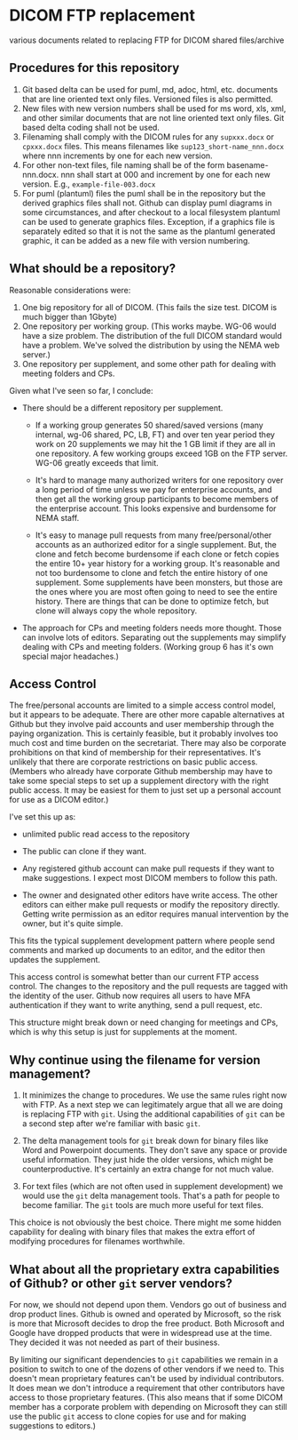 # DICOM FTP replacement
 various documents related to replacing FTP for DICOM shared files/archive

## Procedures for this repository

1. Git based delta can be used for puml, md, adoc, html, etc. documents that are line oriented text only files.  Versioned files is also permitted.
2. New files with new version numbers shall be used for ms word, xls, xml, and other similar documents that are not line oriented text only files.  Git based delta coding shall not be used.
3. Filenaming shall comply with the DICOM rules for any `supxxx.docx` or `cpxxx.docx` files.  This means filenames like `sup123_short-name_nnn.docx` where nnn increments by one for each new version.
4. For other non-text files, file naming shall be of the form basename-nnn.docx.  nnn shall start at 000 and increment by one for each new version.  E.g., `example-file-003.docx`
5. For puml (plantuml) files the puml shall be in the repository but the derived graphics files shall not.  Github can display puml diagrams in some circumstances, and after checkout to a local filesystem plantuml can be used to generate graphics files.  Exception, if a graphics file is separately edited so that it is not the same as the plantuml generated graphic, it can be added as a new file with version numbering.

## What should be a repository?

Reasonable considerations were:
1.  One big repository for all of DICOM.  (This fails the size test.  DICOM is much bigger than 1Gbyte)
2.  One repository per working group.  (This works maybe.  WG-06 would have a size problem.  The distribution of the full DICOM standard would have a problem.  We've solved the distribution by using the NEMA web server.)
3.  One repository per supplement, and some other path for dealing with meeting folders and CPs.

Given what I've seen so far, I conclude:

* There should be a different repository per supplement.  

    * If a working group generates 50 shared/saved versions (many internal, wg-06 shared, PC, LB, FT) and over ten year period they work on 20 supplements we may hit the 1 GB limit if they are all in one repository.  A few working groups exceed 1GB on the FTP server.  WG-06 greatly exceeds that limit.

    * It's hard to manage many authorized writers for one repository over a long period of time unless we pay for enterprise accounts, and then get all the working group participants to become members of the enterprise account.  This looks expensive and burdensome for NEMA staff.

    * It's easy to manage pull requests from many free/personal/other accounts as an authorized editor for a single supplement.  But, the clone and fetch become burdensome if each clone or fetch copies the entire 10+ year history for a working group.  It's reasonable and not too burdensome to clone and fetch the entire history of one supplement.  Some supplements have been monsters, but those are the ones where you are most often going to need to see the entire history.  There are things that can be done to optimize fetch, but clone will always copy the whole repository.

* The approach for CPs and meeting folders needs more thought.  Those can involve lots of editors.  Separating out the supplements may simplify dealing with CPs and meeting folders.  (Working group 6 has it's own special major headaches.)

## Access Control

The free/personal accounts are limited to a simple access control model, but it appears to be adequate.  There are other more capable alternatives at Github but they involve paid accounts and user membership through the paying organization.  This is certainly feasible, but it probably involves too much cost and time burden on the secretariat.  There may also be corporate prohibitions on that kind of membership for their representatives.  It's unlikely that there are corporate restrictions on basic public access.  (Members who already have corporate Github membership may have to take some special steps to set up a supplement directory with the right public access.  It may be easiest for them to just set up a personal account for use as a DICOM editor.)

I've set this up as:

* unlimited public read access to the repository

* The public can clone if they want. 

* Any registered github account can make pull requests if they want to make suggestions.  I expect most DICOM members to follow this path.

* The owner and designated other editors have write access.  The other editors can either make pull requests or modify the repository directly.  Getting write permission as an editor requires manual intervention by the owner, but it's quite simple.

This fits the typical supplement development pattern where people send comments and marked up documents to an editor, and the editor then updates the supplement.

This access control is somewhat better than our current FTP access control.  The changes to the repository and the pull requests are tagged with the identity of the user.  Github now requires all users to have MFA authentication if they want to write anything, send a pull request, etc.

This structure might break down or need changing for meetings and CPs, which is why this setup is just for supplements at the moment.

## Why continue using the filename for version management?

1. It minimizes the change to procedures.  We use the same rules right now with FTP.  As a next step we can legitimately argue that all we are doing is replacing FTP with `git`.  Using the additional capabilities of `git` can be a second step after we're familiar with basic `git`.

2. The delta management tools for `git` break down for binary files like Word and Powerpoint documents.  They don't save any space or provide useful information.  They just hide the older versions, which might be counterproductive.  It's certainly an extra change for not much value.

3. For text files (which are not often used in supplement development) we would use the `git` delta management tools.  That's a path for people to become familiar.  The `git` tools are much more useful for text files.

This choice is not obviously the best choice.  There might me some hidden capability for dealing with binary files that makes the extra effort of modifying procedures for filenames worthwhile.

## What about all the proprietary extra capabilities of Github? or other `git` server vendors?

For now, we should not depend upon them.  Vendors go out of business and drop product lines.  Github is owned and operated by Microsoft, so the risk is more that Microsoft decides to drop the free product. Both Microsoft and Google have dropped products that were in widespread use at the time.  They decided it was not needed as part of their business.  

By limiting our significant dependencies to `git` capabilities we remain in a position to switch to one of the dozens of other vendors if we need to.  This doesn't mean proprietary features can't be used by individual contributors.  It does mean we don't introduce a requirement that other contributors have access to those proprietary features.  (This also means that if some DICOM member has a corporate problem with depending on Microsoft they can still use the public `git` access to clone copies for use and for making suggestions to editors.)
